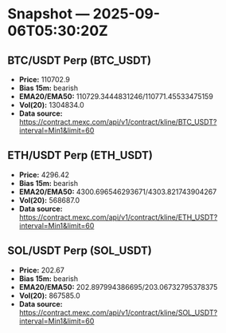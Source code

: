# Snapshot — 2025-09-06T05:30:20Z

## BTC/USDT Perp (BTC_USDT)
- **Price:** 110702.9
- **Bias 15m:** bearish
- **EMA20/EMA50:** 110729.3444831246/110771.45533475159
- **Vol(20):** 1304834.0
- **Data source:** https://contract.mexc.com/api/v1/contract/kline/BTC_USDT?interval=Min1&limit=60

## ETH/USDT Perp (ETH_USDT)
- **Price:** 4296.42
- **Bias 15m:** bearish
- **EMA20/EMA50:** 4300.696546293671/4303.821743904267
- **Vol(20):** 568687.0
- **Data source:** https://contract.mexc.com/api/v1/contract/kline/ETH_USDT?interval=Min1&limit=60

## SOL/USDT Perp (SOL_USDT)
- **Price:** 202.67
- **Bias 15m:** bearish
- **EMA20/EMA50:** 202.897994386695/203.06732795378375
- **Vol(20):** 867585.0
- **Data source:** https://contract.mexc.com/api/v1/contract/kline/SOL_USDT?interval=Min1&limit=60
